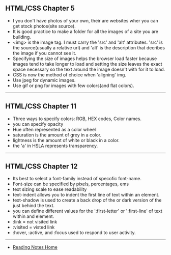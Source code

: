 ## HTML/CSS  Chapter 5

- I you don't have photos of your own, their are websites wher you can get stock photos(site source).
- It is good practice to make a folder for all the images of a site you are building.
- \<img>  is the image tag. I must carry the 'src' and 'alt' attributes. 'src' is the source(usually a relative url) and 'alt' is the description that decribes the image if you cannot see it.
- Specifying the size of images helps the browser load faster because images tend to take longer to load and setting the size leaves the exact space necessary so the text around the image doesn't with for it to load.
- CSS is now the method of choice when 'aligning' img.
- Use jpeg for dynamic images.
- Use gif or png for images with few colors(and flat colors).

---

## HTML/CSS Chapter 11

- Three ways to specify colors: RGB, HEX codes, Color names.
- you can specify opacity
- Hue often represented as a color wheel
- saturation is the amount of grey in a color.
- lightness is the amount of white or black in a color.
- the 'a'  in HSLA represents transparency.


---

## HTML/CSS Chapter 12

- Its best to select a font-family instead of specofic font-name.
- Font-size can be specified by pixels, percentages, ems
- text sizing scale to ease readability
- text-indent allows you to indent the first line of text within an element.
- text-shadow is used to create a back drop of the or dark version of the just behind the text.
- you can define different values for the ':first-letter' or ':first-line' of text within and element.
- :link = not visited link
- :visited = visted link
- :hover, :active, and :focus used to respond to user activity. 

---

- [Reading Notes Home](https://vektur.github.io/reading-notes/)